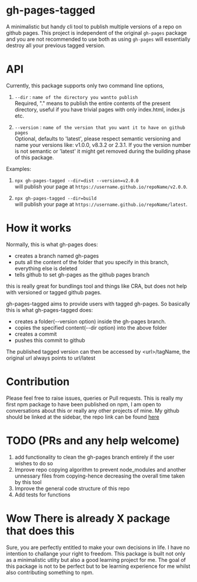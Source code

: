 # gh-pages-tagged

A minimalistic but handy cli tool to publish multiple versions of a repo on github pages. This project is independent of the original `gh-pages` package and you are not recommended to use both as using `gh-pages` will essentially destroy all your previous tagged version.

# API

Currently, this package supports only two command line options,

1. `--dir` : `name of the directory you wantto publish`   
Required, "." means to publish the entire contents of the present directory, useful if you have trivial pages with only index.html, index.js etc. 

2. `--version` : `name of the version that you want it to have on github pages`  
Optional, defaults to 'latest', please respect semantic versioning and name your versions like: v1.0.0, v8.3.2 or 2.3.1. If you the version number is not semantic or 'latest' it might get removed during the building phase of this package.

Examples:

1. `npx gh-pages-tagged --dir=dist --version=v2.0.0`  
will publish your page at `https://username.github.io/repoName/v2.0.0`.

2. `npx gh-pages-tagged --dir=build`   
will publish your page at `https://username.github.io/repoName/latest`.

# How it works

Normally, this is what gh-pages does:

- creates a branch named gh-pages
- puts all the content of the folder that you specify in this branch, everything else is deleted
- tells github to set gh-pages as the github pages branch

this is really great for bundlings tool and things like CRA, but does not help with versioned or tagged github pages.

gh-pages-tagged aims to provide users with tagged gh-pages. So basically this is what gh-pages-tagged does:

- creates a folder(--version option) inside the gh-pages branch.
- copies the specified content(--dir option) into the above folder
- creates a commit
- pushes this commit to github

The published tagged version can then be accessed by \<url>/tagName, the original url always points to url/latest


# Contribution
Please feel free to raise issues, queries or Pull requests. This is really my first npm package to have been published on npm, I am open to conversations about this or really any other projects of mine. My github should be linked at the sidebar, the repo link can be found [here](https://github.com/prince-thind/gh-pages-tagged)

# TODO (PRs and any help welcome)  
1. add functionality to clean the gh-pages branch entirely if the user wishes to do so
2. Improve repo copying algorithm to prevent node_modules and another unnessary files from copying-hence decreasing the overall time taken by this tool
3. Improve the general code structure of this repo
4. Add tests for functions

# Wow There is already X package that does this
Sure, you are perfectly entitled to make your own decisions in life. I have no intention to challange your right to freedom. This package is built not only as a minimalistic utlity but also a good learning project for me. The goal of this package is not to be perfect but to be learning experience for me whilst also contributing something to npm.

